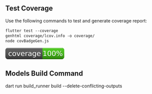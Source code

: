## Test Coverage
Use the following commands to test and generate coverage report:
```
flutter test --coverage
genhtml coverage/lcov.info -o coverage/
node covBadgeGen.js
```

![Coverage](./coverage_badge.svg?sanitize=true)

## Models Build Command

dart run build_runner build --delete-conflicting-outputs